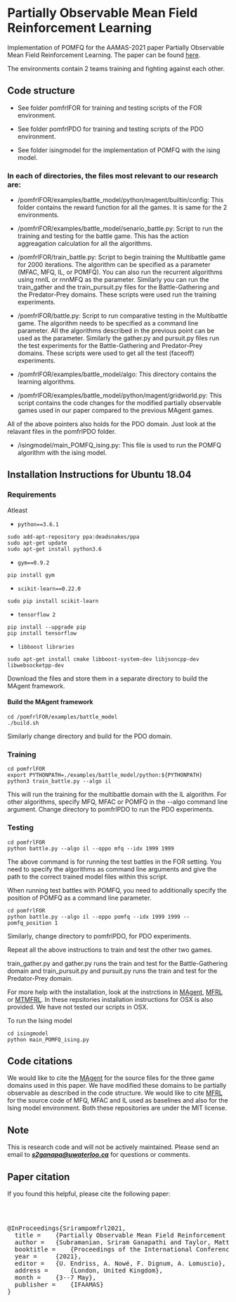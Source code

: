 # Partially Observable Mean Field  Reinforcement Learning 

Implementation of POMFQ for the AAMAS-2021 paper Partially Observable Mean Field Reinforcement Learning. The paper can be found [here](https://arxiv.org/abs/2012.15791).


The environments contain 2 teams training and fighting against each other. 
 
## Code structure

- See folder pomfrlFOR for training and testing scripts of the FOR environment. 

- See folder pomfrlPDO for training and testing scripts of the PDO environment. 

- See folder isingmodel for the implementation of POMFQ with the ising model. 

### In each of directories, the files most relevant to our research are:

- /pomfrlFOR/examples/battle_model/python/magent/builtin/config: This folder contains the reward function for all the games. It is same for the 2 environments. 

- /pomfrlFOR/examples/battle_model/senario_battle.py: Script to run the training and testing for the battle game. This has the action aggreagation calculation for all the algorithms.

- /pomfrlFOR/train_battle.py: Script to begin training the Multibattle game for 2000 iterations. The algorithm can be specified as a parameter (MFAC, MFQ, IL, or POMFQ). You can also run the recurrent algorithms using rnnIL or rnnMFQ as the parameter. Similarly you can run the train_gather and the train_pursuit.py files for the Battle-Gathering and the Predator-Prey domains. These scripts were used run the training experiments.

- /pomfrlFOR/battle.py: Script to run comparative testing in the Multibattle game. The algorithm needs to be specified as a command line parameter. All the algorithms described in the previous point can be used as the parameter. Similarly the gather.py and pursuit.py files run the test experiments for the Battle-Gathering and Predator-Prey domains.  These scripts were used to get all the test (faceoff) experiments. 

- /pomfrlFOR/examples/battle_model/algo: This directory contains the learning algorithms.

- /pomfrlFOR/examples/battle_model/python/magent/gridworld.py: This script contains the code changes for the modified partially observable games used in our paper compared to the previous MAgent games. 

All of the above pointers also holds for the PDO domain. Just look at the relavant files in the pomfrlPDO folder. 

- /isingmodel/main_POMFQ_ising.py: This file is used to run the POMFQ algorithm with the ising model.

## Installation Instructions for Ubuntu 18.04

### Requirements

Atleast 

- `python==3.6.1`


```shell
sudo add-apt-repository ppa:deadsnakes/ppa
sudo apt-get update
sudo apt-get install python3.6
```

- `gym==0.9.2`


```shell
pip install gym
```

- `scikit-learn==0.22.0`


```shell
sudo pip install scikit-learn
```


- `tensorflow 2`

```shell
pip install --upgrade pip
pip install tensorflow
```


- `libboost libraries`


```shell
sudo apt-get install cmake libboost-system-dev libjsoncpp-dev libwebsocketpp-dev
```
 


Download the files and store them in a separate directory to build the MAgent framework. 

#### Build the MAgent framework 

```shell
cd /pomfrlFOR/examples/battle_model
./build.sh
```

Similarly change directory and build for the PDO domain. 

### Training

```shell
cd pomfrlFOR
export PYTHONPATH=./examples/battle_model/python:${PYTHONPATH}
python3 train_battle.py --algo il
```

This will run the training for the multibattle domain with the IL algorithm. For other algorithms, specify MFQ, MFAC or POMFQ in the --algo command line argument. Change directory to pomfrlPDO to run the PDO experiments. 
 

### Testing

```shell
cd pomfrlFOR
python battle.py --algo il --oppo mfq --idx 1999 1999
```

The above command is for running the test battles in the FOR setting. You need to specify the algorithms as command line arguments and give the path to the correct trained model files within this script.  

When running test battles with POMFQ, you need to additionally specify the position of POMFQ as a command line parameter. 

```shell
cd pomfrlFOR
python battle.py --algo il --oppo pomfq --idx 1999 1999 --pomfq_position 1
```


Similarly, change directory to pomfrlPDO, for PDO experiments.

Repeat all the above instructions to train and test the other two games. 

train\_gather.py and gather.py runs the train and test for the Battle-Gathering domain and train\_pursuit.py and pursuit.py runs the train and test for the Predator-Prey domain. 
 



For more help with the installation, look at the instrctions in [MAgent](https://github.com/geek-ai/MAgent), [MFRL](https://github.com/mlii/mfrl) or [MTMFRL](https://github.com/BorealisAI/mtmfrl). 
In these repsitories installation instructions for OSX is also provided. We have not tested our scripts in OSX. 

To run the Ising model 


```shell
cd isingmodel
python main_POMFQ_ising.py 
```


## Code citations 

We would like to cite the [MAgent](https://github.com/geek-ai/MAgent) for the source files for the three game domains used in this paper. We have modified these domains to be partially observable as described in the code structure. We would like to cite [MFRL](https://github.com/mlii/mfrl) for the source code of MFQ, MFAC and IL used as baselines and also for the Ising model environment. Both these repositories are under the MIT license. 


## Note

This is research code and will not be actively maintained. Please send an email to ***s2ganapa@uwaterloo.ca*** for questions or comments. 



## Paper citation

If you found this helpful, please cite the following paper:

<pre>



@InProceedings{Srirampomfrl2021,
  title = 	 {Partially Observable Mean Field Reinforcement Learning},
  author = 	 {Subramanian, Sriram Ganapathi and Taylor, Matthew E. and Crowley, Mark and Poupart, Pascal} 
  booktitle = 	 {Proceedings of the International Conference on Autonomous Agents and Multi Agent Systems (AAMAS 2021)},
  year = 	 {2021},
  editor = 	 {U. Endriss, A. Nowé, F. Dignum, A. Lomuscio},
  address = 	 {London, United Kingdom},
  month = 	 {3--7 May},
  publisher = 	 {IFAAMAS}
}
</pre>




